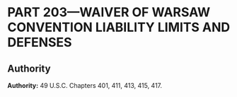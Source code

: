 # PART 203—WAIVER OF WARSAW CONVENTION LIABILITY LIMITS AND DEFENSES


## Authority

**Authority:** 49 U.S.C. Chapters 401, 411, 413, 415, 417.


